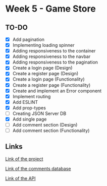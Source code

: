 # Week 5 - Game Store

## TO-DO

- [x] Add pagination
- [x] Implementing loading spinner
- [x] Adding responsiveness to the container
- [x] Adding responsiveness to the navbar
- [x] Adding responsiveness to the pagination
- [x] Create a login page (Design)
- [x] Create a register page (Design)
- [x] Create a login page (Functionality)
- [x] Create a register page (Functionality)
- [x] Create and implement an Error component
- [x] Implement routing
- [x] Add ESLINT
- [x] Add prop-types
- [ ] Creating JSON Server DB
- [x] Add single page
- [ ] Add comment section (Design)
- [ ] Add comment section (Functionality)

## Links

[Link of the project](https://applaudo-week5-beta.vercel.app/)

[Link of the comments database](https://little-harmless-woodwind.glitch.me)

[Link of the API](https://api.rawg.io/api/games?key=9e9681eb4e5d424f89f779e5bda3974e)
